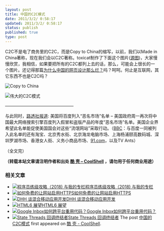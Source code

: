 ```yaml
---
layout: post
title: 中国的C2C模式
date: 2011/3/2/ 0:58:17
updated: 2011/3/2/ 0:58:17
status: publish
published: true
type: post
---
```



C2C不是电了商务里的C2C，而是Copy to China的缩写，以前，我们以Made in China著称，现在我们会以C2C著称。toxicat制作了下面这个图片([源图](http://9gag.com/gag/83592))，大家慢慢欣赏，我相信，如果要把所有的C2C都列上去的话，那么，可能会上很长的一个图片。还记得那篇[为什么中国的网页设计那么烂？](https://coolshell.cn/articles/3605.html "为什么中国的网页设计那么烂？")吗？呵呵。何止是互联网，其它东西不也是C2C吗？


![](https://coolshell.cn/wp-content/uploads/2011/03/C2C_cover.jpg "Copy to China")


![](https://coolshell.cn/wp-content/uploads/2011/03/C2C.jpg "伟大的C2C模式")


————————————————


与此同时，[路透社报道](http://cn.reuters.com/article/CNTopGenNews/idCNCHINA-3878520110301): 美国将百度列入“恶名市场”名单 – 美国政府周一再次将中国最大网络搜索引擎百度列入假冒和盗版产品的年度“恶名市场”名单。美国企业界希望此名单能促使美国国会对这些“流氓网站”采取行动。（[BBC](http://www.bbc.co.uk/zhongwen/simp/world/2011/03/110301_china_usa_trade_piracy.shtml)：与百度一同被列入此名单的还有淘宝、北京秀水街、北京海龙电脑市场、上海杨浦颐高数码城、深圳罗湖市场、香港女人街、义务小商品市场、[91.com](http://91.com/)，以及TV Ants）


（全文完）




**（转载本站文章请注明作者和出处 [酷 壳 – CoolShell](https://coolshell.cn/) ，请勿用于任何商业用途）**



### 相关文章

* [![程序员练级攻略（2018)  与我的专栏](https://coolshell.cn/wp-content/uploads/2018/05/300x262-150x150.jpg)](https://coolshell.cn/articles/18360.html)[程序员练级攻略（2018) 与我的专栏](https://coolshell.cn/articles/18360.html)
* [![如何免费的让网站启用HTTPS](https://coolshell.cn/wp-content/uploads/2017/08/enable-https-banner-150x150.png)](https://coolshell.cn/articles/18094.html)[如何免费的让网站启用HTTPS](https://coolshell.cn/articles/18094.html)
* [![DHH 谈混合移动应用开发](https://coolshell.cn/wp-content/uploads/2014/12/1053-DHH-150x150.jpg)](https://coolshell.cn/articles/12225.html)[DHH 谈混合移动应用开发](https://coolshell.cn/articles/12225.html)
* [![HTML6 展望](https://coolshell.cn/wp-content/uploads/2014/12/html6-150x150.jpeg)](https://coolshell.cn/articles/12206.html)[HTML6 展望](https://coolshell.cn/articles/12206.html)
* [![Google Inbox如何跨平台重用代码？](https://coolshell.cn/wp-content/uploads/2014/11/inbox2-640x264-150x150.jpg)](https://coolshell.cn/articles/12136.html)[Google Inbox如何跨平台重用代码？](https://coolshell.cn/articles/12136.html)
* [![State Threads 回调终结者](https://coolshell.cn/wp-content/uploads/2014/10/edsm-150x150.gif)](https://coolshell.cn/articles/12012.html)[State Threads 回调终结者](https://coolshell.cn/articles/12012.html)
The post [中国的C2C模式](https://coolshell.cn/articles/3820.html) first appeared on [酷 壳 - CoolShell](https://coolshell.cn).